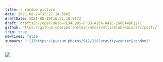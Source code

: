 ```yaml
---
title: a random picture
date: 2021-08-24T15:27:14.568Z
draftDate: 2021-08-19T16:31:10.017Z
draft: drafts5://open?uuid=7E94E995-FFD3-426A-841C-168BA4B6227C
github: https://github.com/pborenstein/amoxtentli/blob/main/src/posts/7e94e995-ffd3-426a-841c-168ba4b6227c.md
trim: true
newlines: false
summary: "![](https://picsum.photos/512/128?gravity=center&random)"
---
```



![](https://picsum.photos/512/128?gravity=center&random)

